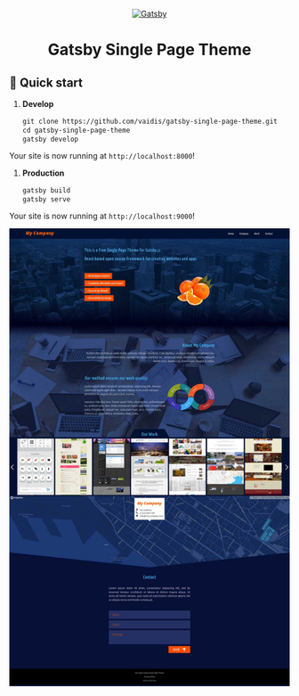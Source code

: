 <p align="center">
  <a href="https://www.gatsbyjs.org">
    <img alt="Gatsby" src="https://www.gatsbyjs.com/Gatsby-Monogram.svg" width="60" />
  </a>
</p>
<h1 align="center">
  Gatsby Single Page Theme
</h1>

## 🚀 Quick start

1.  **Develop**

    ```shell
    git clone https://github.com/vaidis/gatsby-single-page-theme.git
    cd gatsby-single-page-theme
    gatsby develop
    ```
Your site is now running at `http://localhost:8000`!

1.  **Production**

    ```shell
    gatsby build
    gatsby serve
    ```

Your site is now running at `http://localhost:9000`!

![Alt text](https://github.com/vaidis/gatsby-single-page-theme/blob/master/gatsby-single-page-theme.jpg?raw=true)


